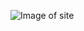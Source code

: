 ![Image of site](https://github.com/TinaHoldcroft/my-first-vue-app/blob/master/styles/images/capture.PNG)
